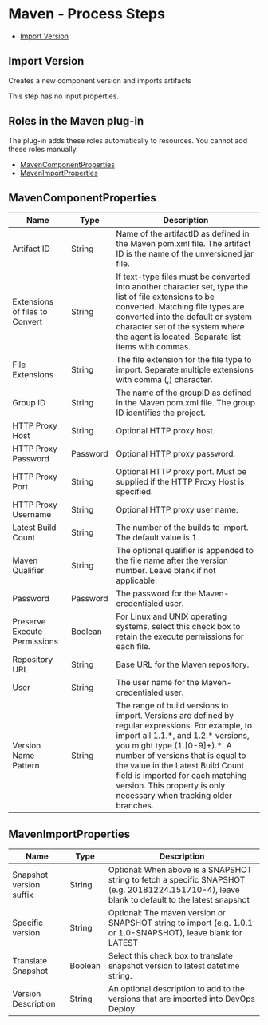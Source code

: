 
# Maven - Process Steps

* [Import Version](#import_version)


## Import Version

Creates a new component version and imports artifacts

This step has no input properties.


## Roles in the Maven plug-in

The plug-in adds these roles automatically to resources. You cannot add these roles manually.


* [MavenComponentProperties](#mavencomponentproperties_role)
* [MavenImportProperties](#mavenimportproperties_role)


## MavenComponentProperties


| Name | Type | Description |
| --- | --- | --- |
| Artifact ID | String | Name of the artifactID as defined in the Maven pom.xml file. The artifact ID is the name of the unversioned jar file. |
| Extensions of files to Convert | String | If text-type files must be converted into another character set, type the list of file extensions to be converted. Matching file types are converted into the default or system character set of the system where the agent is located. Separate list items with commas. |
| File Extensions | String | The file extension for the file type to import. Separate multiple extensions with comma (,) character. |
| Group ID | String | The name of the groupID as defined in the Maven pom.xml file. The group ID identifies the project. |
| HTTP Proxy Host | String | Optional HTTP proxy host. |
| HTTP Proxy Password | Password | Optional HTTP proxy password. |
| HTTP Proxy Port | String | Optional HTTP proxy port. Must be supplied if the HTTP Proxy Host is specified. |
| HTTP Proxy Username | String | Optional HTTP proxy user name. |
| Latest Build Count | String | The number of the builds to import. The default value is 1. |
| Maven Qualifier | String | The optional qualifier is appended to the file name after the version number. Leave blank if not applicable. |
| Password | Password | The password for the Maven-credentialed user. |
| Preserve Execute Permissions | Boolean | For Linux and UNIX operating systems, select this check box to retain the execute permissions for each file. |
| Repository URL | String | Base URL for the Maven repository. |
| User | String | The user name for the Maven-credentialed user. |
| Version Name Pattern | String | The range of build versions to import. Versions are defined by regular expressions. For example, to import all 1.1.\*, and 1.2.\* versions, you might type (1.[0-9]+).\*. A number of versions that is equal to the value in the Latest Build Count field is imported for each matching version. This property is only necessary when tracking older branches. |

## MavenImportProperties


| Name | Type | Description |
| --- | --- | --- |
| Snapshot version suffix | String | Optional: When above is a SNAPSHOT string to fetch a specific SNAPSHOT (e.g. 20181224.151710-4), leave blank to default to the latest snapshot |
| Specific version | String | Optional: The maven version or SNAPSHOT string to import (e.g. 1.0.1 or 1.0-SNAPSHOT), leave blank for LATEST |
| Translate Snapshot | Boolean | Select this check box to translate snapshot version to latest datetime string. |
| Version Description | String | An optional description to add to the versions that are imported into DevOps Deploy. |


